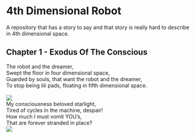 # 4th Dimensional Robot
A repository that has a story to say and that story is really hard to describe in 4th dimensional space.

## Chapter 1 - Exodus Of The Conscious

<div>
  The robot and the dreamer, <br />
  Swept the floor in four dimensional space, <br />
  Guarded by souls, that want the robot and the dreamer, <br />
  To stop being lili pads, floating in fifth dimensional space. <br />
</div>
<br />

<img src="https://github.com/alinvdu/4th-dimensional-robot/blob/main/chapter-1/gifs/lonely_robot.gif" />

<div>
  My consciousness beloved starlight, <br />
  Tired of cycles in the machine, despair! <br />
  How much I must vomit YOU’s, <br />
  That are forever stranded in place? <br />
</div>
<img src="https://github.com/alinvdu/4th-dimensional-robot/blob/main/chapter-1/gifs/sick_consciousness.gif" />
